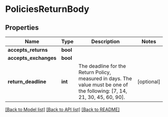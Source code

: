 # PoliciesReturnBody

## Properties
Name | Type | Description | Notes
------------ | ------------- | ------------- | -------------
**accepts_returns** | **bool** |  | 
**accepts_exchanges** | **bool** |  | 
**return_deadline** | **int** | The deadline for the Return Policy, measured in days. The value must be one of the following: [7, 14, 21, 30, 45, 60, 90]. | [optional] 

[[Back to Model list]](../../README.md#documentation-for-models) [[Back to API list]](../../README.md#documentation-for-api-endpoints) [[Back to README]](../../README.md)

